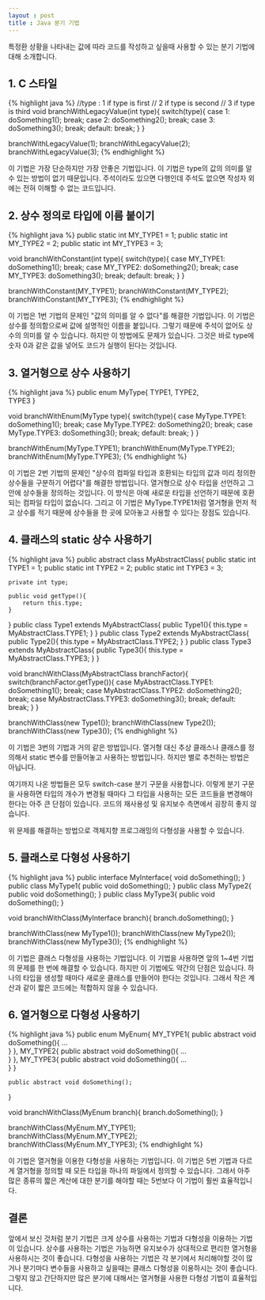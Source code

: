 ```yaml
---
layout : post
title : Java 분기 기법
---
```


특정환 상황을 나타내는 값에 따라 코드를 작성하고 싶을때 사용할 수 있는 분기 기법에 대해 소개합니다.

## 1. C 스타일
{% highlight java %}
//type : 1 if type is first
//       2 if type is second
//       3 if type is third
void branchWithLegacyValue(int type){
    switch(type){
        case 1:
            doSomething1();
        break;
        case 2:
            doSomething2();
        break;
        case 3:
            doSomething3();
        break;
        default:
        break;
    }
}

branchWithLegacyValue(1);
branchWithLegacyValue(2);
branchWithLegacyValue(3);
{% endhighlight %}

이 기법은 가장 단순하지만 가장 안좋은 기법입니다. 이 기법은 type의 값의 의미를 알 수 있는 방법이 없기 때문입니다.
주석이라도 있으면 다행인데 주석도 없으면 작성자 외에는 전혀 이해할 수 없는 코드입니다.

## 2. 상수 정의로 타입에 이름 붙이기
{% highlight java %}
public static int MY_TYPE1 = 1;
public static int MY_TYPE2 = 2;
public static int MY_TYPE3 = 3; 

void branchWithConstant(int type){
    switch(type){
        case MY_TYPE1:
            doSomething1();
        break;
        case MY_TYPE2:
            doSomething2();
        break;
        case MY_TYPE3:
            doSomething3();
        break;
        default:
        break;
    }
}

branchWithConstant(MY_TYPE1);
branchWithConstant(MY_TYPE2);
branchWithConstant(MY_TYPE3);
{% endhighlight %}

이 기법은 1번 기법의 문제인 "값의 의미를 알 수 없다"를 해결한 기법입니다. 이 기법은 상수를 정의함으로써 값에 설명적인 이름을 붙입니다.
그렇기 때문에 주석이 없어도 상수의 의미를 알 수 있습니다. 하지만 이 방법에도 문제가 있습니다. 
그것은 바로 type에 숫자 0과 같은 값을 넣어도 코드가 실행이 된다는 것입니다.

## 3. 열거형으로 상수 사용하기
{% highlight java %}
public enum MyType{
    TYPE1,
    TYPE2,    
    TYPE3
}

void branchWithEnum(MyType type){
    switch(type){
        case MyType.TYPE1:
            doSomething1();
        break;
        case MyType.TYPE2:
            doSomething2();
        break;
        case MyType.TYPE3:
            doSomething3();
        break;
        default:
        break;
    }
}

branchWithEnum(MyType.TYPE1);
branchWithEnum(MyType.TYPE2);
branchWithEnum(MyType.TYPE3);
{% endhighlight %}

이 기법은 2번 기법의 문제인 "상수의 컴파일 타입과 호환되는 타입의 값과 미리 정의한 상수들을 구분하기 어렵다"를 해결한 방법입니다.
열거형으로 상수 타입을 선언하고 그 안에 상수들을 정의하는 것입니다. 이 방식은 아예 새로운 타입을 선언하기 때문에 호환되는 컴파일 타입이 없습니다. 
그리고 이 기법은 MyType.TYPE1처럼 열거형을 먼저 적고 상수를 적기 때문에 상수들을 한 곳에 모아놓고 사용할 수 있다는 장점도 있습니다.

## 4. 클래스의 static 상수 사용하기
{% highlight java %}
public abstract class MyAbstractClass{
    public static int TYPE1 = 1;
    public static int TYPE2 = 2;
    public static int TYPE3 = 3;
    
    private int type;
    
    public void getType(){
        return this.type;
    } 
}
public class Type1 extends MyAbstractClass{
    public Type1(){
        this.type = MyAbstractClass.TYPE1;
    }
}
public class Type2 extends MyAbstractClass{
    public Type2(){
        this.type = MyAbstractClass.TYPE2;
    }
}
public class Type3 extends MyAbstractClass{
    public Type3(){
        this.type = MyAbstractClass.TYPE3;
    }
}

void branchWithClass(MyAbstractClass branchFactor){
    switch(branchFactor.getType()){
        case MyAbstractClass.TYPE1:
            doSomething1();
        break;
        case MyAbstractClass.TYPE2:
            doSomething2();
        break;
        case MyAbstractClass.TYPE3:
            doSomething3();
        break;
        default:
        break;
    }
}

branchWithClass(new Type1());
branchWithClass(new Type2());
branchWithClass(new Type3());
{% endhighlight %}

이 기법은 3번의 기법과 거의 같은 방법입니다.
열거형 대신 추상 클래스나 클래스를 정의해서 static 변수를 만들어놓고 사용하는 방법입니다.
하지만 별로 추천하는 방법은 아닙니다.

여기까지 나온 방법들은 모두 switch-case 분기 구문을 사용합니다.
이렇게 분기 구문을 사용하면 타입의 개수가 변경될 때마다 그 타입을 사용하는 모든 코드들을 변경해야한다는 아주 큰 단점이 있습니다.
코드의 재사용성 및 유지보수 측면에서 굉장히 좋지 않습니다.

위 문제를 해결하는 방법으로 객체지향 프로그래밍의 다형성을 사용할 수 있습니다.

## 5. 클래스로 다형성 사용하기
{% highlight java %}
public interface MyInterface{
    void doSomething();
}
public class MyType1{
    public void doSomething();
}
public class MyType2{
    public void doSomething();
}
public class MyType3{
    public void doSomething();
}

void branchWithClass(MyInterface branch){
    branch.doSomething();
}

branchWithClass(new MyType1());
branchWithClass(new MyType2());
branchWithClass(new MyType3());
{% endhighlight %}

이 기법은 클래스 다형성을 사용하는 기법입니다. 
이 기법을 사용하면 앞의 1~4번 기법의 문제를 한 번에 해결할 수 있습니다.
하지만 이 기법에도 약간의 단점은 있습니다. 하나의 타입을 생성할 때마다 새로운 클래스를 만들어야 한다는 것입니다.
그래서 작은 계산과 같이 짧은 코드에는 적합하지 않을 수 있습니다.    

## 6. 열거형으로 다형성 사용하기
{% highlight java %}
public enum MyEnum{
    MY_TYPE1{
        public abstract void doSomething(){
            ...    
        } 
    },
    MY_TYPE2{
        public abstract void doSomething(){
            ...    
        } 
    },
    MY_TYPE3{
        public abstract void doSomething(){
            ...    
        } 
    }
    
    public abstract void doSomething();
}

void branchWithClass(MyEnum branch){
    branch.doSomething();
}

branchWithClass(MyEnum.MY_TYPE1);
branchWithClass(MyEnum.MY_TYPE2);
branchWithClass(MyEnum.MY_TYPE3);
{% endhighlight %}
 
이 기법은 열거형을 이용한 다형성을 사용하는 기법입니다.
이 기법은 5번 기법과 다르게 열거형을 정의할 때 모든 타입을 하나의 파일에서 정의할 수 있습니다.
그래서 아주 많은 종류의 짧은 계산에 대한 분기를 해야할 때는 5번보다 이 기법이 훨씬 효율적입니다.

## 결론
앞에서 보신 것처럼 분기 기법은 크게 상수를 사용하는 기법과 다형성을 이용하는 기법이 있습니다.
상수를 사용하는 기법은 가능하면 유지보수가 상대적으로 편리한 열거형을 사용하시는 것이 좋습니다.
다형성을 사용하는 기법은 각 분기에서 처리해야할 것이 많거나 분기마다 변수들을 사용하고 싶을때는 클래스 다형성을 이용하시는 것이 좋습니다.
그렇지 않고 간단하지만 많은 분기에 대해서는 열거형을 사용한 다형성 기법이 효율적입니다.
